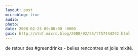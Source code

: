 ```yaml
---
layout: post
microblog: true
audio: 
photo: 
date: 2008-02-25 00:00:00 -0000
guid: http://xtof.micro.blog/2008/02/25/t757444292.html
---
```

de retour des #greendrinks - belles rencontres et jolie mixité.
